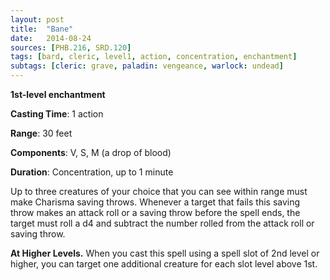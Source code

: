 ```yaml
---
layout: post
title:  "Bane"
date:   2014-08-24
sources: [PHB.216, SRD.120]
tags: [bard, cleric, level1, action, concentration, enchantment]
subtags: [cleric: grave, paladin: vengeance, warlock: undead]
---
```


**1st-level enchantment**

**Casting Time**: 1 action

**Range**: 30 feet

**Components**: V, S, M (a drop of blood)

**Duration**: Concentration, up to 1 minute

Up to three creatures of your choice that you can see within range must make Charisma saving throws. Whenever a target that fails this saving throw makes an attack roll or a saving throw before the spell ends, the target must roll a d4 and subtract the number rolled from the attack roll or saving throw.

**At Higher Levels.** When you cast this spell using a spell slot of 2nd level or higher, you can target one additional creature for each slot level above 1st.

